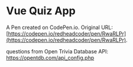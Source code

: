 # Vue Quiz App

A Pen created on CodePen.io. Original URL: [https://codepen.io/redheadcoder/pen/RwaRLPr](https://codepen.io/redheadcoder/pen/RwaRLPr).

questions from Open Trivia Database API:  https://opentdb.com/api_config.php
